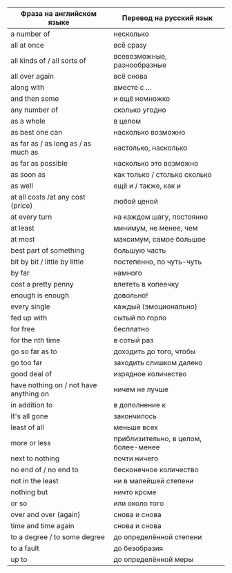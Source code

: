 | Фраза на английском языке | Перевод на русский язык |
| --- | --- |
| a number of | несколько |
| all at once | всё сразу |
| all kinds of / all sorts of | всевозможные, разнообразные |
| all over again | всё снова |
| along with | вместе с … |
| and then some | и ещё немножко |
| any number of | сколько угодно |
| as a whole | в целом |
| as best one can | насколько возможно |
| as far as / as long as / as much as | настолько, насколько |
| as far as possible | насколько это возможно |
| as soon as | как только / столько сколько |
| as well | ещё и / также, как и |
| at all costs /at any cost (price) | любой ценой |
| at every turn | на каждом шагу, постоянно |
| at least | минимум, не менее, чем |
| at most | максимум, самое большое |
| best part of something | большую часть |
| bit by bit / little by little | постепенно, по чуть-чуть |
| by far | намного |
| cost a pretty penny | влететь в копеечку |
| enough is enough | довольно! |
| every single | каждый (эмоционально) |
| fed up with | сытый по горло |
| for free | бесплатно |
| for the nth time | в сотый раз |
| go so far as to | доходить до того, чтобы |
| go too far | заходить слишком далеко |
| good deal of | изрядное количество |
| have nothing on / not have anything on | ничем не лучше |
| in addition to | в дополнение к |
| It's all gone | закончилось |
| least of all | меньше всех |
| more or less | приблизительно, в целом, более-менее |
| next to nothing | почти ничего |
| no end of / no end to | бесконечное количество |
| not in the least | ни в малейшей степени |
| nothing but | ничто кроме |
| or so | или около того |
| over and over (again) | снова и снова |
| time and time again | снова и снова |
| to a degree / to some degree | до определённой степени |
| to a fault | до безобразия |
| up to | до определённой меры |